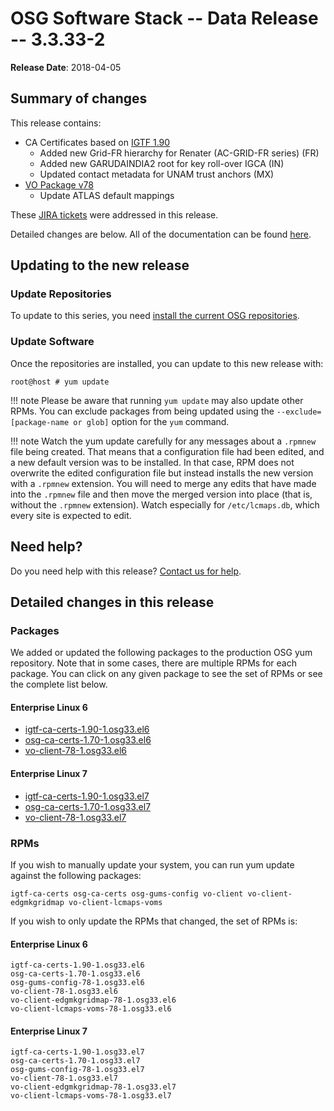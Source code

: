 OSG Software Stack -- Data Release -- 3.3.33-2
==============================================

**Release Date**: 2018-04-05

Summary of changes
------------------

This release contains:

-   CA Certificates based on [IGTF 1.90](http://dist.eugridpma.info/distribution/igtf/current/CHANGES)
    -   Added new Grid-FR hierarchy for Renater (AC-GRID-FR series) (FR)
    -   Added new GARUDAINDIA2 root for key roll-over IGCA (IN)
    -   Updated contact metadata for UNAM trust anchors (MX)
-   [VO Package v78](https://github.com/opensciencegrid/osg-vo-config/releases/tag/release-78)
    -   Update ATLAS default mappings

These [JIRA tickets](https://jira.opensciencegrid.org/issues/?jql=project%20%3D%20SOFTWARE%20AND%20fixVersion%20%3D%203.3.33-2%20ORDER%20BY%20priority%20DESC%2C%20key%20DESC) were addressed in this release.

Detailed changes are below. All of the documentation can be found [here](../../).

Updating to the new release
---------------------------

### Update Repositories

To update to this series, you need [install the current OSG repositories](../../common/yum#install-osg-repositories).

### Update Software

Once the repositories are installed, you can update to this new release with:

``` console
root@host # yum update
```

!!! note
    Please be aware that running `yum update` may also update other RPMs. You can exclude packages from being updated using the `--exclude=[package-name or glob]` option for the `yum` command.

!!! note
    Watch the yum update carefully for any messages about a `.rpmnew` file being created. That means that a configuration file had been edited, and a new default version was to be installed. In that case, RPM does not overwrite the edited configuration file but instead installs the new version with a `.rpmnew` extension. You will need to merge any edits that have made into the `.rpmnew` file and then move the merged version into place (that is, without the `.rpmnew` extension). Watch especially for `/etc/lcmaps.db`, which every site is expected to edit.

Need help?
----------

Do you need help with this release? [Contact us for help](../../common/help).

Detailed changes in this release
--------------------------------

### Packages

We added or updated the following packages to the production OSG yum repository. Note that in some cases, there are multiple RPMs for each package. You can click on any given package to see the set of RPMs or see the complete list below.

#### Enterprise Linux 6

-   [igtf-ca-certs-1.90-1.osg33.el6](https://koji.chtc.wisc.edu/koji/search?match=glob&type=build&terms=igtf-ca-certs-1.90-1.osg33.el6)
-   [osg-ca-certs-1.70-1.osg33.el6](https://koji.chtc.wisc.edu/koji/search?match=glob&type=build&terms=osg-ca-certs-1.70-1.osg33.el6)
-   [vo-client-78-1.osg33.el6](https://koji.chtc.wisc.edu/koji/search?match=glob&type=build&terms=vo-client-78-1.osg33.el6)

#### Enterprise Linux 7

-   [igtf-ca-certs-1.90-1.osg33.el7](https://koji.chtc.wisc.edu/koji/search?match=glob&type=build&terms=igtf-ca-certs-1.90-1.osg33.el7)
-   [osg-ca-certs-1.70-1.osg33.el7](https://koji.chtc.wisc.edu/koji/search?match=glob&type=build&terms=osg-ca-certs-1.70-1.osg33.el7)
-   [vo-client-78-1.osg33.el7](https://koji.chtc.wisc.edu/koji/search?match=glob&type=build&terms=vo-client-78-1.osg33.el7)

### RPMs

If you wish to manually update your system, you can run yum update against the following packages:

    igtf-ca-certs osg-ca-certs osg-gums-config vo-client vo-client-edgmkgridmap vo-client-lcmaps-voms

If you wish to only update the RPMs that changed, the set of RPMs is:

#### Enterprise Linux 6

``` file
igtf-ca-certs-1.90-1.osg33.el6
osg-ca-certs-1.70-1.osg33.el6
osg-gums-config-78-1.osg33.el6
vo-client-78-1.osg33.el6
vo-client-edgmkgridmap-78-1.osg33.el6
vo-client-lcmaps-voms-78-1.osg33.el6
```

#### Enterprise Linux 7

``` file
igtf-ca-certs-1.90-1.osg33.el7
osg-ca-certs-1.70-1.osg33.el7
osg-gums-config-78-1.osg33.el7
vo-client-78-1.osg33.el7
vo-client-edgmkgridmap-78-1.osg33.el7
vo-client-lcmaps-voms-78-1.osg33.el7
```
